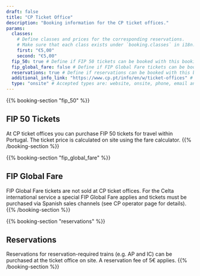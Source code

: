 ```yaml
---
draft: false
title: "CP Ticket Office"
description: "Booking information for the CP ticket offices."
params:
  classes:
    # Define classes and prices for the corresponding reservations.
    # Make sure that each class exists under `booking.classes` in i18n.
    first: "€5,00"
    second: "€5,00"
  fip_50: true # Define if FIP 50 tickets can be booked with this booking platform
  fip_global_fare: false # Define if FIP Global Fare tickets can be booked with this booking platform
  reservations: true # Define if reservations can be booked with this booking platform
  additional_info_link: "https://www.cp.pt/info/en/w/ticket-offices" # Add a link with additional information
  type: "onsite" # Accepted types are: website, onsite, phone, email and machine
---
```


{{% booking-section "fip_50" %}}

## FIP 50 Tickets

At CP ticket offices you can purchase FIP 50 tickets for travel within Portugal. The ticket price is calculated on site using the fare calculator.
{{% /booking-section %}}

{{% booking-section "fip_global_fare" %}}

## FIP Global Fare

FIP Global Fare tickets are not sold at CP ticket offices. For the Celta international service a special FIP Global Fare applies and tickets must be purchased via Spanish sales channels (see CP operator page for details).
{{% /booking-section %}}

{{% booking-section "reservations" %}}

## Reservations

Reservations for reservation-required trains (e.g. AP and IC) can be purchased at the ticket office on site. A reservation fee of 5€ applies.
{{% /booking-section %}}

